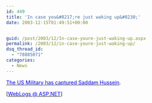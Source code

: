 ```yaml
---
id: 449
title: 'In case you&#8217;re just waking up&#8230;'
date: 2003-12-15T01:49:51+00:00


guid: /post/2003/12/In-case-youre-just-waking-up.aspx
permalink: /2003/12/in-case-youre-just-waking-up/
dsq_thread_id:
  - "78885071"
categories:
  - News
---
```

<body xmlns="http://www.w3.org/1999/xhtml">
    <p align="left">
        <a href="http://www.msnbc.msn.com/id/3708151/"><span lang="en-us"><u><font color="#0000FF">The
        US Military has captured Saddam Hussein</font></u></span></a><span lang="en-us">.</span>
    </p>
    <p align="left">
        <span lang="en-us">[</span><a href="http://weblogs.asp.net/rmclaws/posts/43474.aspx"><span lang="en-us"><u><font color="#0000FF">WebLogs
        @ ASP.NET</font></u></span></a><span lang="en-us">]</span>
    </p>
</body>